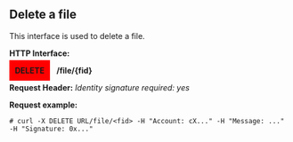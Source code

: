 ## Delete a file
This interface is used to delete a file.

**HTTP Interface:**

<span style="background-color: red; padding: 10px;"><b>DELETE</b></span> &nbsp; <b>/file/{fid}</b>

**Request Header:**
_Identity signature required: yes_

**Request example:**
```shell
# curl -X DELETE URL/file/<fid> -H "Account: cX..." -H "Message: ..." -H "Signature: 0x..."
```
